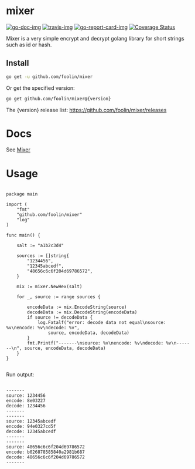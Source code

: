 # mixer

[![go-doc-img]][go-doc] [![travis-img]][travis] [![go-report-card-img]][go-report-card] [![Coverage Status][cov-img]][cov]


Mixer is a very simple encrypt and decrypt golang library for short strings such as id or hash.


## Install

```bash
go get -u github.com/foolin/mixer
```

Or get the specified version:
```bash
go get github.com/foolin/mixer@{version}
```
The {version} release list: <https://github.com/foolin/mixer/releases>


# Docs

See [Mixer](https://pkg.go.dev/github.com/foolin/mixer)

# Usage


```golang

package main

import (
	"fmt"
	"github.com/foolin/mixer"
	"log"
)

func main() {

	salt := "a1b2c3d4"

	sources := []string{
		"1234456",
		"12345abcedf",
		"48656c6c6f204d69786572",
	}

	mix := mixer.NewHex(salt)

	for _, source := range sources {

		encodeData := mix.EncodeString(source)
		decodeData := mix.DecodeString(encodeData)
		if source != decodeData {
			log.Fatalf("error: decode data not equal\nsource: %v\nencode: %v\ndecode: %v",
				source, encodeData, decodeData)
		}
		fmt.Printf("-------\nsource: %v\nencode: %v\ndecode: %v\n-------\n", source, encodeData, decodeData)
	}
}


```

Run output:
```

-------
source: 1234456
encode: 8e03227
decode: 1234456
-------
-------
source: 12345abcedf
encode: 94e0327cd5f
decode: 12345abcedf
-------
-------
source: 48656c6c6f204d69786572
encode: b026878585840a2981b687
decode: 48656c6c6f204d69786572
-------


```

[go-doc]: https://pkg.go.dev/github.com/foolin/mixer
[go-doc-img]: https://godoc.org/github.com/foolin/mixer?status.svg
[travis]: https://travis-ci.org/foolin/mixer
[travis-img]: https://travis-ci.org/foolin/mixer.svg?branch=master
[go-report-card]: https://goreportcard.com/report/github.com/foolin/mixer
[go-report-card-img]: https://goreportcard.com/badge/github.com/foolin/mixer
[cov-img]: https://codecov.io/gh/foolin/mixer/branch/master/graph/badge.svg
[cov]: https://codecov.io/gh/foolin/mixer
